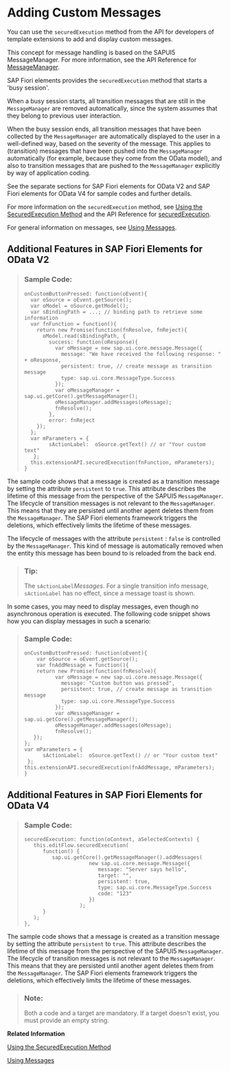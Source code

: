 <!-- loio5a9a2a0f2c054b9686acb3497ba32ae2 -->

# Adding Custom Messages

You can use the `securedExecution` method from the API for developers of template extensions to add and display custom messages.

This concept for message handling is based on the SAPUI5 MessageManager. For more information, see the API Reference for [MessageManager](https://ui5.sap.com/#/api/sap.ui.core.message.MessageManager).

SAP Fiori elements provides the `securedExecution` method that starts a 'busy session'.

When a busy session starts, all transition messages that are still in the `MessageManager` are removed automatically, since the system assumes that they belong to previous user interaction.

When the busy session ends, all transition messages that have been collected by the `MessageManager` are automatically displayed to the user in a well-defined way, based on the severity of the message. This applies to \(transition\) messages that have been pushed into the `MessageManager` automatically \(for example, because they come from the OData model\), and also to transition messages that are pushed to the `MessageManager` explicitly by way of application coding.

See the separate sections for SAP Fiori elements for OData V2 and SAP Fiori elements for OData V4 for sample codes and further details.

For more information on the `securedExecution` method, see [Using the SecuredExecution Method](using-the-securedexecution-method-6a39150.md) and the API Reference for [securedExecution](https://ui5.sap.com/#/api/sap.suite.ui.generic.template.ListReport.extensionAPI.ExtensionAPI/methods/securedExecution).

For general information on messages, see [Using Messages](using-messages-239b192.md).



<a name="loio5a9a2a0f2c054b9686acb3497ba32ae2__section_hyn_xjx_gpb"/>

## Additional Features in SAP Fiori Elements for OData V2

> ### Sample Code:  
> ```
> onCustomButtonPressed: function(oEvent){
>   var oSource = oEvent.getSource();
>   var oModel = oSource.getModel();
>   var sBindingPath = ...; // binding path to retrieve some information
>   var fnFunction = function(){
>     return new Promise(function(fnResolve, fnReject){
>       oModel.read(sBindingPath, {
>         success: function(oResponse){
>           var oMessage = new sap.ui.core.message.Message({
>             message: "We have received the following response: " + oResponse,
>             persistent: true, // create message as transition message
>             type: sap.ui.core.MessageType.Success
>           });
>           var oMessageManager = sap.ui.getCore().getMessageManager();
>           oMessageManager.addMessages(oMessage);
>           fnResolve();
>         },
>         error: fnReject
>     });  
>   };
>   var mParameters = {
>         sActionLabel:  oSource.getText() // or "Your custom text" 
>    };
>   this.extensionAPI.securedExecution(fnFunction, mParameters);
> } 
> ```

The sample code shows that a message is created as a transition message by setting the attribute `persistent` to `true`. This attribute describes the lifetime of this message from the perspective of the SAPUI5 `MessageManager`. The lifecycle of transition messages is not relevant to the `MessageManager`. This means that they are persisted until another agent deletes them from the `MessageManager`. The SAP Fiori elements framework triggers the deletions, which effectively limits the lifetime of these messages.

The lifecycle of messages with the attribute `persistent` : `false` is controlled by the `MessageManager`. This kind of message is automatically removed when the entity this message has been bound to is reloaded from the back end.

> ### Tip:  
> The `sActionLabel`*Messages*. For a single transition info message, `sActionLabel` has no effect, since a message toast is shown.

In some cases, you may need to display messages, even though no asynchronous operation is executed. The following code snippet shows how you can display messages in such a scenario:

> ### Sample Code:  
> ```
> onCustomButtonPressed: function(oEvent){
>     var oSource = oEvent.getSource();
>     var fnAddMessage = function(){
>     return new Promise(function(fnResolve){
>           var oMessage = new sap.ui.core.message.Message({
>             message: "Custom button was pressed",
>             persistent: true, // create message as transition message
>             type: sap.ui.core.MessageType.Success
>           });
>           var oMessageManager = sap.ui.getCore().getMessageManager();
>           oMessageManager.addMessages(oMessage);
>           fnResolve();
>    });
> };
> var mParameters = {
>       sActionLabel:  oSource.getText() // or "Your custom text" 
>  };
> this.extensionAPI.securedExecution(fnAddMessage, mParameters);
> } 
> 
> ```



<a name="loio5a9a2a0f2c054b9686acb3497ba32ae2__section_ejz_jkx_gpb"/>

## Additional Features in SAP Fiori Elements for OData V4

> ### Sample Code:  
> ```
> securedExecution: function(oContext, aSelectedContexts) {
>    this.editFlow.securedExecution( 
>       function() { 
>          sap.ui.getCore().getMessageManager().addMessages( 
>                      new sap.ui.core.message.Message({
>                         message: "Server says hello", 
>                         target: "", 
>                         persistent: true, 
>                         type: sap.ui.core.MessageType.Success 
>                         code: "123" 
>                      }) 
>                   ); 
>       } 
>    ); 
> }, 
> ```

The sample code shows that a message is created as a transition message by setting the attribute `persistent` to `true`. This attribute describes the lifetime of this message from the perspective of the SAPUI5 `MessageManager`. The lifecycle of transition messages is not relevant to the `MessageManager`. This means that they are persisted until another agent deletes them from the `MessageManager`. The SAP Fiori elements framework triggers the deletions, which effectively limits the lifetime of these messages.

> ### Note:  
> Both a code and a target are mandatory. If a target doesn't exist, you must provide an empty string.

**Related Information**  


[Using the SecuredExecution Method](using-the-securedexecution-method-6a39150.md "The API for developers of extensions for SAP Fiori elements provides the securedExecution method that can be used for various purposes.")

[Using Messages](using-messages-239b192.md "The system generates messages in response to what users do in the SAP system. A message presents information, an instruction, or a warning to users in a given situation.")

